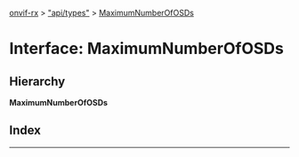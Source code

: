 [onvif-rx](../README.md) > ["api/types"](../modules/_api_types_.md) > [MaximumNumberOfOSDs](../interfaces/_api_types_.maximumnumberofosds.md)

# Interface: MaximumNumberOfOSDs

## Hierarchy

**MaximumNumberOfOSDs**

## Index

---

